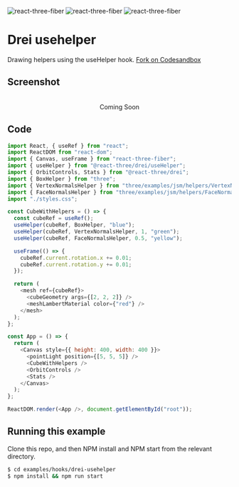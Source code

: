 ![react-three-fiber](https://img.shields.io/badge/dynamic/json?url=https://raw.githubusercontent.com/onion2k/r3f-by-example/develop/examples/hooks/drei-usehelper/package.json&label=react-three-fiber&query=$.dependencies['react-three-fiber']&color=green) ![react-three-fiber](https://img.shields.io/badge/dynamic/json?url=https://raw.githubusercontent.com/onion2k/r3f-by-example/develop/examples/hooks/drei-usehelper/package.json&label=three&query=$.dependencies['three']&color=green) ![react-three-fiber](https://img.shields.io/badge/dynamic/json?url=https://raw.githubusercontent.com/onion2k/r3f-by-example/develop/examples/hooks/drei-usehelper/package.json&label=@react-three/drei&query=$.dependencies['@react-three/drei']&color=green)

# Drei usehelper

Drawing helpers using the useHelper hook. [Fork on Codesandbox](https://githubbox.com/onion2k/r3f-by-example/tree/develop/examples/hooks/drei-usehelper)

## Screenshot
<div align="center">
  <br>
    Coming Soon
  <br>
</div>

## Code
```js
import React, { useRef } from "react";
import ReactDOM from "react-dom";
import { Canvas, useFrame } from "react-three-fiber";
import { useHelper } from "@react-three/drei/useHelper";
import { OrbitControls, Stats } from "@react-three/drei";
import { BoxHelper } from "three";
import { VertexNormalsHelper } from "three/examples/jsm/helpers/VertexNormalsHelper";
import { FaceNormalsHelper } from "three/examples/jsm/helpers/FaceNormalsHelper";
import "./styles.css";

const CubeWithHelpers = () => {
  const cubeRef = useRef();
  useHelper(cubeRef, BoxHelper, "blue");
  useHelper(cubeRef, VertexNormalsHelper, 1, "green");
  useHelper(cubeRef, FaceNormalsHelper, 0.5, "yellow");

  useFrame(() => {
    cubeRef.current.rotation.x += 0.01;
    cubeRef.current.rotation.y += 0.01;
  });

  return (
    <mesh ref={cubeRef}>
      <cubeGeometry args={[2, 2, 2]} />
      <meshLambertMaterial color={"red"} />
    </mesh>
  );
};

const App = () => {
  return (
    <Canvas style={{ height: 400, width: 400 }}>
      <pointLight position={[5, 5, 5]} />
      <CubeWithHelpers />
      <OrbitControls />
      <Stats />
    </Canvas>
  );
};

ReactDOM.render(<App />, document.getElementById("root"));

```

## Running this example

Clone this repo, and then NPM install and NPM start from the relevant directory.

```bash
$ cd examples/hooks/drei-usehelper
$ npm install && npm run start
```